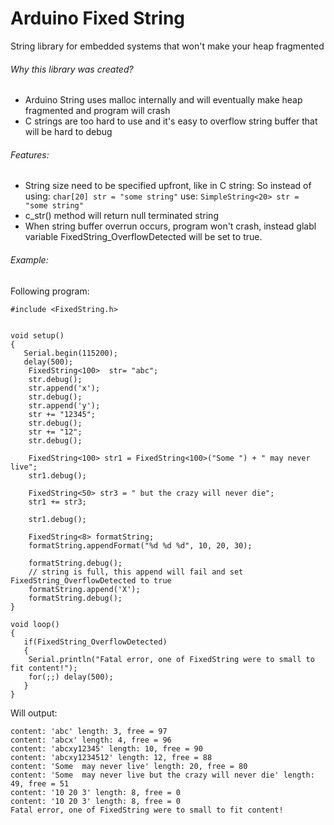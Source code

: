 # Arduino Fixed String

String library for embedded systems that won't make your heap fragmented

###### Why this library was created?

 - Arduino String uses malloc internally and will eventually make heap fragmented and program will crash
 - C strings are too hard to use and it's easy to overflow string buffer that will be hard to debug
 
###### Features:
  - String size need to be specified upfront, like in C string:
    So instead of using:
    `char[20] str = "some string"`
    use:
    `SimpleString<20> str = "some string"`
  - c_str() method will return null terminated string
  - When string buffer overrun occurs, program won't crash, instead glabl variable FixedString_OverflowDetected will be set to true.
  
###### Example:
 
 Following program:
 
```
#include <FixedString.h>


void setup() 
{
   Serial.begin(115200);   
   delay(500);
    FixedString<100>  str= "abc";
    str.debug();
    str.append('x');
    str.debug();
    str.append('y');
    str += "12345";
    str.debug();
    str += "12";
    str.debug();

    FixedString<100> str1 = FixedString<100>("Some ") + " may never live";
    str1.debug();

    FixedString<50> str3 = " but the crazy will never die";
    str1 += str3;

    str1.debug();

    FixedString<8> formatString;
    formatString.appendFormat("%d %d %d", 10, 20, 30);
    
    formatString.debug();
    // string is full, this append will fail and set FixedString_OverflowDetected to true
    formatString.append('X'); 
    formatString.debug();
}

void loop() 
{
   if(FixedString_OverflowDetected)
   {
    Serial.println("Fatal error, one of FixedString were to small to fit content!");
    for(;;) delay(500);
   }  
}
```
Will output:
```
content: 'abc' length: 3, free = 97
content: 'abcx' length: 4, free = 96
content: 'abcxy12345' length: 10, free = 90
content: 'abcxy1234512' length: 12, free = 88
content: 'Some  may never live' length: 20, free = 80
content: 'Some  may never live but the crazy will never die' length: 49, free = 51
content: '10 20 3' length: 8, free = 0
content: '10 20 3' length: 8, free = 0
Fatal error, one of FixedString were to small to fit content!
```
